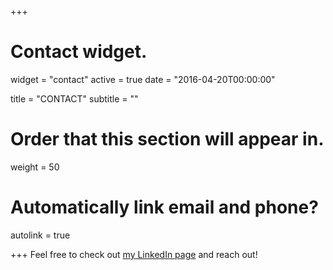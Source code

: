 +++
# Contact widget.
widget = "contact"
active = true
date = "2016-04-20T00:00:00"

title = "CONTACT"
subtitle = ""

# Order that this section will appear in.
weight = 50

# Automatically link email and phone?
autolink = true

+++
Feel free to check out [my LinkedIn page](https://www.linkedin.com/in/wantingxustat/) and reach out! 

